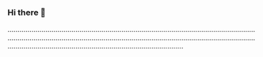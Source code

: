 ### Hi there 👋

................................................................................................................................................................................................................................................................................................................................................